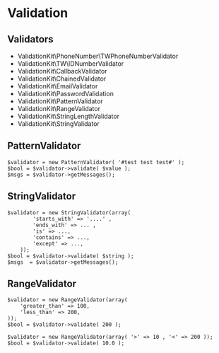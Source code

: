 # Validation


## Validators

- ValidationKit\PhoneNumber\TWPhoneNumberValidator
- ValidationKit\TW\IDNumberValidator
- ValidationKit\CallbackValidator
- ValidationKit\ChainedValidator
- ValidationKit\EmailValidator
- ValidationKit\PasswordValidation
- ValidationKit\PatternValidator
- ValidationKit\RangeValidator
- ValidationKit\StringLengthValidator
- ValidationKit\StringValidator

## PatternValidator 

    $validator = new PatternValidator( '#test test test#' );
    $bool = $validator->validate( $value );
    $msgs = $validator->getMessages();

## StringValidator

    $validator = new StringValidator(array( 
            'starts_with' => '....' , 
            'ends_with' => ... ,
            'is' => ...,
            'contains' => ...,
            'except' => ...,
        ));
    $bool = $validator->validate( $string );
    $msgs  = $validator->getMessages();

## RangeValidator

    $validator = new RangeValidator(array(
        'greater_than' => 100,
        'less_than' => 200,
    ));
    $bool = $validator->validate( 200 );

    $validator = new RangeValidator(array( '>' => 10 , '<' => 200 ));
    $bool = $validator->validate( 10.0 );


